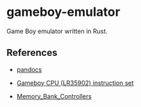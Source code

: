 # gameboy-emulator

Game Boy emulator written in Rust.

## References

- [pandocs](https://gbdev.io/pandocs)

- [Gameboy CPU (LR35902) instruction set](https://www.pastraiser.com/cpu/gameboy/gameboy_opcodes.html)

- [Memory_Bank_Controllers](https://gbdev.gg8.se/wiki/articles/Memory_Bank_Controllers)
